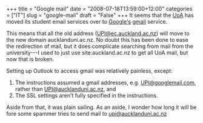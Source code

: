 +++
title = "Google mail"
date = "2008-07-18T13:59:00+12:00"
categories = ["IT"]
slug = "google-mail"
draft = "False"
+++
It seems that the [UoA](http://www.auckland.ac.nz) has moved its
student email services over to [Google's](http://www.google.com/)
[gmail](http://www.gmail.com/) service.

This means that all the old address (UPI@ec.auckland.ac.nz) will move to the new
domain aucklanduni.ac.nz. No doubt this has been done to ease the
redirection of mail, but it does complicate searching from mail
from the university---I used to just use site:auckland.ac.nz to get
all UoA mail, but now that is broken.

Setting up Outlook to access gmail was relatively painless,
except:

1. The instructions assumed a gmail addresses, e.g. UPI@googlemail.com,
rather than UPI@aucklanduni.ac.nz, and
2. The SSL settings aren't fully specified
in the instructions.

Aside from that, it was plain sailing.
As an aside, I wonder how long it will be fore some spammer tries to
send mail to upi@aucklanduni.ac.nz

